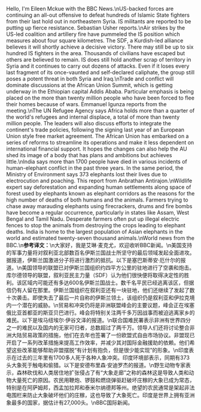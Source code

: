 Hello, I'm Eileen Mckue with the BBC News.\nUS-backed forces are continuing an all-out offensive to defeat hundreds of Islamic State fighters from their last hold out in northeastern Syria. IS militants are reported to be putting up fierce resistance. Sebastian Usher reports.\nAir strikes by the US-led coalition and artillery fire have pummeled the IS position which measures about four square kilometres. The SDF, a Kurdish-led alliance believes it will shortly achieve a decisive victory. There may still be up to six hundred IS fighters in the area. Thousands of civilians have escaped but others are believed to remain. IS does still hold another scrap of territory in Syria and it continues to carry out dozens of attacks. Even if it loses every last fragment of its once-vaunted and self-declared caliphate, the group still poses a potent threat in both Syria and Iraq.\nTrade and conflict will dominate discussions at the African Union Summit, which is getting underway in the Ethiopian capital Addis Ababa. Particular emphasis is being placed on the more than twenty million people who have been forced to flee their homes because of wars. Emmanuel Igunza reports from the meeting.\nThe UN Refugee Agency says Africa holds more than a quarter of the world's refugees and internal displace, a total of more than twenty million people. The leaders will also discuss efforts to integrate the continent's trade policies, following the signing last year of an European Union style free market agreement. The African Union has embarked on a series of reforms to streamline its operations and make it less dependent on international financial support. It hopes the changes can also help the AU shed its image of a body that has plans and ambitions but achieves little.\nIndia says more than 1700 people have died in various incidents of human-elephant conflict in the past three years. In the same period, the Ministry of Environment says 373 elephants lost their lives due to electrocution and poaching. This report from Anbrathan Antirajon.\nWildlife expert say deforestation and expanding human settlements along space of forest used by elephants known as elephant corridors as the reasons for the high number of deaths of both humans and the animals. Farmers trying to chase away marauding elephants using firecrackers, drums and fire bombs have become a regular occurrence, particularly in states like Assam, West Bengal and Tamil Nadu. Desperate farmers often put up illegal electric fences to stop the animals from destroying the crops leading to elephant deaths. India is home to the largest population of Asian elephants in the world and estimated twenty-seven thousand animals.\nWorld news from the BBC.\n**参考译文：**\n大家好，我是艾琳·麦克尤，欢迎收听BBC新闻。\n美国支持的军事力量将对叙利亚北部数百名伊斯兰国战士所坚守的最后领域发起全面进攻。据报道，伊斯兰国激进分子将进行激烈的抵抗。以下是塞巴斯蒂安·厄什尔的报道。\n美国领导的联盟已对伊斯兰国组织约四平方公里的驻地进行了空袭和炮击。库尔德领导的联盟，叙利亚民主力量（SDF）认为他们很快便将取得决定性的胜利。该区域内可能还有多达600名伊斯兰国战士。数千名平民已经逃离该区，但据信仍有人留在那里。伊斯兰国组织在叙利亚还有一块驻地，他们还继续了发起了数十次袭击。即使失去了最后一片自称的伊斯兰领土，该组织仍是叙利亚和伊拉克境内一个潜在的威胁。\n贸易和冲突仍将是非洲联盟峰会的主要议题，峰会正在埃塞俄比亚首都亚的斯亚贝巴进行。峰会将特别关注两千多万因战事而被迫逃离家乡的难民。以下是埃马纽埃尔·伊谷文泽的报道。\n联合国难民署表示非洲有世界四分之一的难民以及国内的无家可归者，总数超过了两千万。领导人们还将讨论整合非洲大陆贸易政策的措施，他们在去年也签署了一份欧盟式自由市场协议。非盟现已开启了一系列改革措施来提高工作效率，并减少其对国际金融援助的依赖。他们希望这些改革能够帮助非盟摆脱“有计划有抱负，但是很少能实现”的形象。\n印度表示在过去的三年里有1700多人死于各种人象冲突。印度环境部表示，同期有373头大象死于触电和偷猎。以下是安德布里森·安迪罗杰的报道。\n野生动物专家表示，森林砍伐和人类居住地扩张侵占了有“大象走廊”之称的森林这是导致人类和动物大量死亡的原因。农民用鞭炮、锣鼓和燃烧弹驱赶破坏庄稼的大象已成为常态，特别是在阿萨姆邦，西孟加拉邦和泰米尔纳德邦等州。绝望的农民通常是架起非法电围栏来防止大象破坏他们的庄稼，这也导致了大象死亡。印度是世界上拥有亚洲象最多的国家，据估计有27,000头。\nBBC国际新闻。
        